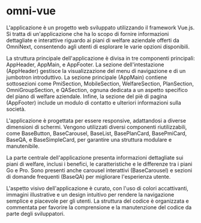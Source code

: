 # omni-vue
L'applicazione è un progetto web sviluppato utilizzando il framework Vue.js. Si tratta di un'applicazione che ha lo scopo di fornire informazioni dettagliate e interattive riguardo ai piani di welfare aziendale offerti da OmniNext, consentendo agli utenti di esplorare le varie opzioni disponibili.

La struttura principale dell'applicazione è divisa in tre componenti principali: AppHeader, AppMain, e AppFooter. La sezione dell'intestazione (AppHeader) gestisce la visualizzazione del menu di navigazione e di un jumbotron introduttivo. La sezione principale (AppMain) contiene sottosezioni come PmiSection, MobileSection, WelfareSection, PlanSection, OmniGroupSection, e QASection, ognuna dedicata a un aspetto specifico del piano di welfare aziendale. Infine, la sezione del piè di pagina (AppFooter) include un modulo di contatto e ulteriori informazioni sulla società.

L'applicazione è progettata per essere responsive, adattandosi a diverse dimensioni di schermi. Vengono utilizzati diversi componenti riutilizzabili, come BaseButton, BaseCarousel, BaseList, BasePlanCard, BasePmiCard, BaseQA, e BaseSimpleCard, per garantire una struttura modulare e manutenibile.

La parte centrale dell'applicazione presenta informazioni dettagliate sui piani di welfare, inclusi i benefici, le caratteristiche e le differenze tra i piani Go e Pro. Sono presenti anche carousel interattivi (BaseCarousel) e sezioni di domande frequenti (BaseQA) per migliorare l'esperienza utente.

L'aspetto visivo dell'applicazione è curato, con l'uso di colori accattivanti, immagini illustrative e un design intuitivo per rendere la navigazione semplice e piacevole per gli utenti. La struttura del codice è organizzata e commentata per favorire la comprensione e la manutenzione del codice da parte degli sviluppatori.
